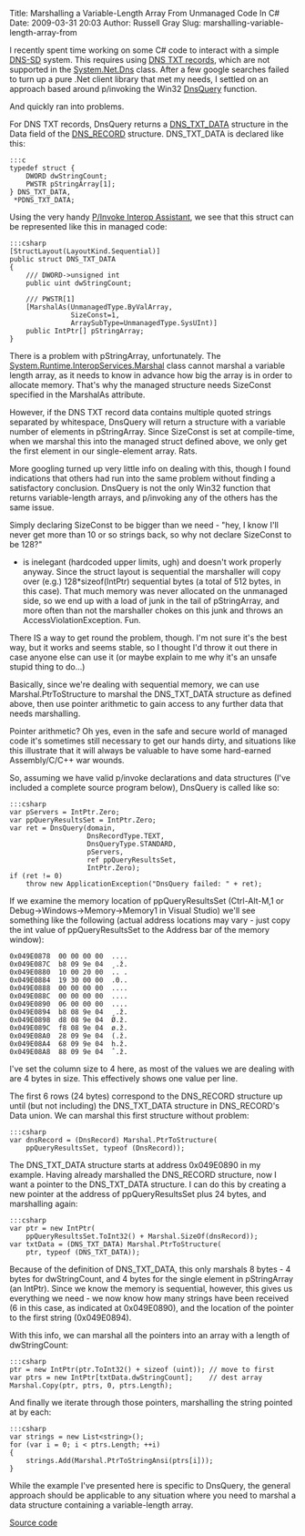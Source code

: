 Title: Marshalling a Variable-Length Array From Unmanaged Code In C#
Date: 2009-03-31 20:03
Author: Russell Gray
Slug: marshalling-variable-length-array-from

I recently spent time working on some C# code to interact with a simple
[DNS-SD][1] system. This requires using [DNS TXT records][2],
which are not supported in the  [System.Net.Dns][3] class. After a few
google searches failed to turn up a pure .Net client library that met my
needs, I settled on an approach based around p/invoking the Win32
[DnsQuery][4] function.

And quickly ran into problems.

For DNS TXT records, DnsQuery returns a [DNS_TXT_DATA][5] structure
in the Data field of the [DNS_RECORD][6] structure. DNS_TXT_DATA is
declared like this:

    :::c
    typedef struct {
        DWORD dwStringCount;
        PWSTR pStringArray[1];
    } DNS_TXT_DATA,
     *PDNS_TXT_DATA;

Using the very handy [P/Invoke Interop Assistant][7], we see that this
struct can be represented like this in managed code:

    :::csharp
    [StructLayout(LayoutKind.Sequential)]
    public struct DNS_TXT_DATA
    {
        /// DWORD->unsigned int
        public uint dwStringCount;

        /// PWSTR[1]
        [MarshalAs(UnmanagedType.ByValArray,
                   SizeConst=1,
                   ArraySubType=UnmanagedType.SysUInt)]
        public IntPtr[] pStringArray;
    }

There is a problem with pStringArray, unfortunately. The
[System.Runtime.InteropServices.Marshal][8] class cannot marshal a variable
length array, as it needs to know in advance how big the array is in order to
allocate memory. That's why the managed structure needs SizeConst specified in
the MarshalAs attribute.

However, if the DNS TXT record data contains multiple quoted strings separated
by whitespace, DnsQuery will return a structure with a variable number of
elements in pStringArray. Since SizeConst is set at compile-time, when we
marshal this into the managed struct defined above, we only get the first
element in our single-element array. Rats.

More googling turned up very little info on dealing with this, though I found
indications that others had run into the same problem without finding a
satisfactory conclusion. DnsQuery is not the only Win32 function that returns
variable-length arrays, and p/invoking any of the others has the same issue.

Simply declaring SizeConst to be bigger than we need - "hey, I know I'll never
get more than 10 or so strings back, so why not declare SizeConst to be 128?"
- is inelegant (hardcoded upper limits, ugh) and doesn't work properly anyway.
Since the struct layout is sequential the marshaller will copy over (e.g.)
128*sizeof(IntPtr) sequential bytes (a total of 512 bytes, in this case).
That much memory was never allocated on the unmanaged side, so we end up with
a load of junk in the tail of pStringArray, and more often than not the
marshaller chokes on this junk and throws an AccessViolationException. Fun.

There IS a way to get round the problem, though. I'm not sure it's the best
way, but it works and seems stable, so I thought I'd throw it out there in
case anyone else can use it (or maybe explain to me why it's an unsafe stupid
thing to do...)

Basically, since we're dealing with sequential memory, we can use
Marshal.PtrToStructure to marshal the DNS_TXT_DATA structure as defined above,
then use pointer arithmetic to gain access to any further data that needs
marshalling.

Pointer arithmetic? Oh yes, even in the safe and secure world of managed code
it's sometimes still necessary to get our hands dirty, and situations like
this illustrate that it will always be valuable to have some hard-earned
Assembly/C/C++ war wounds.

So, assuming we have valid p/invoke declarations and data structures (I've
included a complete source program below), DnsQuery is called like so:

    :::csharp
    var pServers = IntPtr.Zero;
    var ppQueryResultsSet = IntPtr.Zero;
    var ret = DnsQuery(domain,
                       DnsRecordType.TEXT,
                       DnsQueryType.STANDARD,
                       pServers,
                       ref ppQueryResultsSet,
                       IntPtr.Zero);
    if (ret != 0)
        throw new ApplicationException("DnsQuery failed: " + ret);

If we examine the memory location of ppQueryResultsSet (Ctrl-Alt-M,1 or
Debug->Windows->Memory->Memory1 in Visual Studio) we'll see something like the
following (actual address locations may vary - just copy the int value of
ppQueryResultsSet to the Address bar of the memory window):

    0x049E0878  00 00 00 00  ....
    0x049E087C  b8 09 9e 04  ¸.ž.
    0x049E0880  10 00 20 00  .. .
    0x049E0884  19 30 00 00  .0..
    0x049E0888  00 00 00 00  ....
    0x049E088C  00 00 00 00  ....
    0x049E0890  06 00 00 00  ....
    0x049E0894  b8 08 9e 04  ¸.ž.
    0x049E0898  d8 08 9e 04  Ø.ž.
    0x049E089C  f8 08 9e 04  ø.ž.
    0x049E08A0  28 09 9e 04  (.ž.
    0x049E08A4  68 09 9e 04  h.ž.
    0x049E08A8  88 09 9e 04  ˆ.ž.

I've set the column size to 4 here, as most of the values we are dealing with
are 4 bytes in size. This effectively shows one value per line.

The first 6 rows (24 bytes) correspond to the DNS_RECORD structure up
until (but not including) the DNS_TXT_DATA structure in DNS_RECORD's
Data union. We can marshal this first structure without problem:

    :::csharp
    var dnsRecord = (DnsRecord) Marshal.PtrToStructure(
        ppQueryResultsSet, typeof (DnsRecord));

The DNS_TXT_DATA structure starts at address 0x049E0890 in my example. Having
already marshalled the DNS_RECORD structure, now I want a pointer to the
DNS_TXT_DATA structure. I can do this by creating a new pointer at the address
of ppQueryResultsSet plus 24 bytes, and marshalling again:

    :::csharp
    var ptr = new IntPtr(
        ppQueryResultsSet.ToInt32() + Marshal.SizeOf(dnsRecord));
    var txtData = (DNS_TXT_DATA) Marshal.PtrToStructure(
        ptr, typeof (DNS_TXT_DATA));

Because of the definition of DNS_TXT_DATA, this only marshals 8 bytes - 4
bytes for dwStringCount, and 4 bytes for the single element in pStringArray
(an IntPtr). Since we know the memory is sequential, however, this gives us
everything we need - we now know how many strings have been received (6 in
this case, as indicated at 0x049E0890), and the location of the pointer to the
first string (0x049E0894).

With this info, we can marshal all the pointers into an array with a
length of dwStringCount:

    :::csharp
    ptr = new IntPtr(ptr.ToInt32() + sizeof (uint)); // move to first
    var ptrs = new IntPtr[txtData.dwStringCount];    // dest array
    Marshal.Copy(ptr, ptrs, 0, ptrs.Length);

And finally we iterate through those pointers, marshalling the string
pointed at by each:

    :::csharp
    var strings = new List<string>();
    for (var i = 0; i < ptrs.Length; ++i)
    {
        strings.Add(Marshal.PtrToStringAnsi(ptrs[i]));
    }

While the example I've presented here is specific to DnsQuery, the general
approach should be applicable to any situation where you need to marshal a
data structure containing a variable-length array.

[Source code][9]


[1]: http://files.dns-sd.org/draft-cheshire-dnsext-dns-sd.txt
[2]: http://en.wikipedia.org/wiki/List_of_DNS_record_types
[3]: http://msdn.microsoft.com/en-us/library/system.net.dns.aspx
[4]: http://msdn.microsoft.com/en-us/library/ms682016(VS.85).aspx
[5]: http://msdn.microsoft.com/en-us/library/ms682109(VS.85).aspx
[6]: http://msdn.microsoft.com/en-us/library/ms682082(VS.85).aspx
[7]: http://clrinterop.codeplex.com/
[8]: http://msdn.microsoft.com/en-us/library/system.runtime.interopservices.marshal.aspx
[9]: https://gist.github.com/russgray/4748c3f1815f6f2f273d